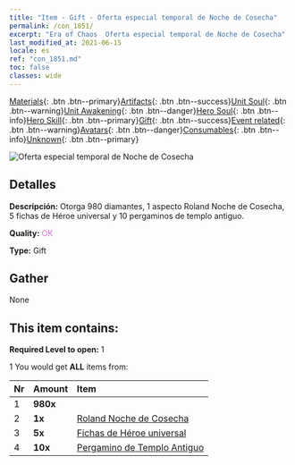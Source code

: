 ```yaml
---
title: "Item - Gift - Oferta especial temporal de Noche de Cosecha"
permalink: /con_1851/
excerpt: "Era of Chaos  Oferta especial temporal de Noche de Cosecha"
last_modified_at: 2021-06-15
locale: es
ref: "con_1851.md"
toc: false
classes: wide
---
```

 [Materials](/ItemsES/){: .btn .btn--primary}[Artifacts](/ItemsES/Artifacts/){: .btn .btn--success}[Unit Soul](/ItemsES/UnitSoul/){: .btn .btn--warning}[Unit Awakening](/ItemsES/UnitAwakening/){: .btn .btn--danger}[Hero Soul](/ItemsES/HeroSoul/){: .btn .btn--info}[Hero Skill](/ItemsES/HeroSkill/){: .btn .btn--primary}[Gift](/ItemsES/Gift/){: .btn .btn--success}[Event related](/ItemsES/Events/){: .btn .btn--warning}[Avatars](/ItemsES/Avatars/){: .btn .btn--danger}[Consumables](/ItemsES/Consumables/){: .btn .btn--info}[Unknown](/ItemsES/Unknown/){: .btn .btn--primary}

 ![Oferta especial temporal de Noche de Cosecha](/images/t/i_907474.png)

## Detalles
 **Descripción:** Otorga 980 diamantes, 1 aspecto Roland Noche de Cosecha, 5 fichas de Héroe universal y 10 pergaminos de templo antiguo.

 **Quality:** <span style="color: #DA70D6">OK</span>

 **Type:** Gift

## Gather

  None

## This item contains:

 **Required Level to open:** 1

 1 You would get **ALL** items  from:

  | Nr | Amount |     Item    |
  |:---|:-------|:------------|
  | 1 |  **980x** | <i class="fas fa-gem"/> |  | 
  | 2 |  **1x** | [Roland Noche de Cosecha](/ItemsES/con_1034/) |  | 
  | 3 |  **5x** | [Fichas de Héroe universal](/ItemsES/her_358/) |  | 
  | 4 |  **10x** | [Pergamino de Templo Antiguo](/ItemsES/con_697/) |  | 

